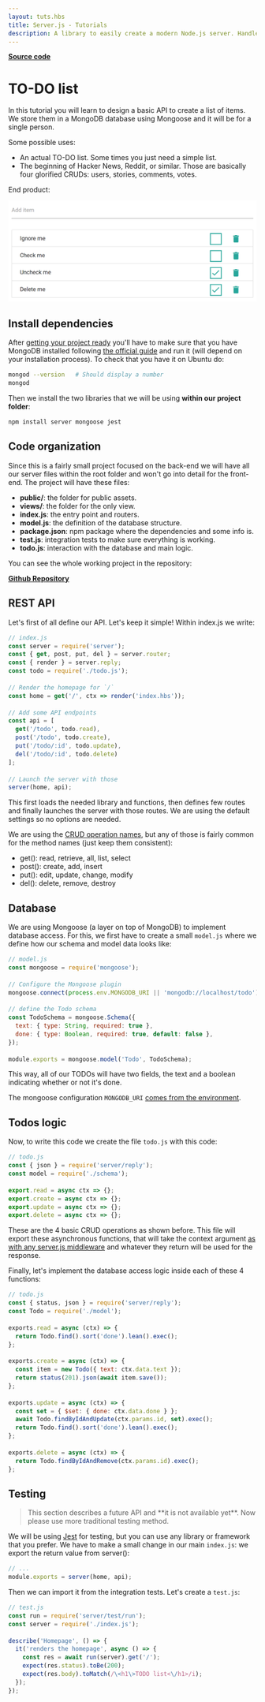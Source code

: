 ```yaml
---
layout: tuts.hbs
title: Server.js - Tutorials
description: A library to easily create a modern Node.js server. Handles HTTP, Websockets and all the small details.
---
```


<div>
  <strong>
    <a class="button source" href="https://github.com/franciscop/server-tutorial-todo">Source code</a>
  </strong>
</div>

# TO-DO list


In this tutorial you will learn to design a basic API to create a list of items. We store them in a MongoDB database using Mongoose and it will be for a single person.

Some possible uses:

- An actual TO-DO list. Some times you just need a simple list.
- The beginning of Hacker News, Reddit, or similar. Those are basically four glorified CRUDs: users, stories, comments, votes.

End product:

![Screenshot of the final project](img/todo_screenshot.png)



## Install dependencies

After [getting your project ready](/tutorials/getting-started) you'll have to make sure that you have MongoDB installed following [the official guide](https://docs.mongodb.com/manual/administration/install-community/) and run it (will depend on your installation process). To check that you have it on Ubuntu do:

```bash
mongod --version   # Should display a number
mongod
```

Then we install the two libraries that we will be using **within our project folder**:

```bash
npm install server mongoose jest
```



## Code organization

Since this is a fairly small project focused on the back-end we will have all our server files within the root folder and won't go into detail for the front-end. The project will have these files:

- **public/**: the folder for public assets.
- **views/**: the folder for the only view.
- **index.js**: the entry point and routers.
- **model.js**: the definition of the database structure.
- **package.json**: npm package where the dependencies and some info is.
- **test.js**: integration tests to make sure everything is working.
- **todo.js**: interaction with the database and main logic.

You can see the whole working project in the repository:

<strong>
  <a href="https://github.com/franciscop/server-tutorial-todo" class="button">
    Github Repository
  </a>
</strong>



## REST API

Let's first of all define our API. Let's keep it simple! Within index.js we write:


```js
// index.js
const server = require('server');
const { get, post, put, del } = server.router;
const { render } = server.reply;
const todo = require('./todo.js');

// Render the homepage for `/`
const home = get('/', ctx => render('index.hbs'));

// Add some API endpoints
const api = [
  get('/todo', todo.read),
  post('/todo', todo.create),
  put('/todo/:id', todo.update),
  del('/todo/:id', todo.delete)
];

// Launch the server with those
server(home, api);
```

This first loads the needed library and functions, then defines few routes and finally launches the server with those routes. We are using the default settings so no options are needed.

We are using the [CRUD operation names](https://en.wikipedia.org/wiki/Create,_read,_update_and_delete), but any of those is fairly common for the method names (just keep them consistent):

- get(): read, retrieve, all, list, select
- post(): create, add, insert
- put(): edit, update, change, modify
- del(): delete, remove, destroy




## Database

We are using Mongoose (a layer on top of MongoDB) to implement database access. For this, we first have to create a small `model.js` where we define how our schema and model data looks like:

```js
// model.js
const mongoose = require('mongoose');

// Configure the Mongoose plugin
mongoose.connect(process.env.MONGODB_URI || 'mongodb://localhost/todo');

// define the Todo schema
const TodoSchema = mongoose.Schema({
  text: { type: String, required: true },
  done: { type: Boolean, required: true, default: false },
});

module.exports = mongoose.model('Todo', TodoSchema);
```

This way, all of our TODOs will have two fields, the text and a boolean indicating whether or not it's done.

The mongoose configuration `MONGODB_URI` [comes from the environment](https://serverjs.io/documentation/options/#environment).



## Todos logic

Now, to write this code we create the file `todo.js` with this code:

```js
// todo.js
const { json } = require('server/reply');
const model = require('./schema');

export.read = async ctx => {};
export.create = async ctx => {};
export.update = async ctx => {};
export.delete = async ctx => {};
```

These are the 4 basic CRUD operations as shown before. This file will export these asynchronous functions, that will take the context argument [as with any server.js middleware](https://serverjs.io/documentation/#middleware) and whatever they return will be used for the response.

Finally, let's implement the database access logic inside each of these 4 functions:

```js
// todo.js
const { status, json } = require('server/reply');
const Todo = require('./model');

exports.read = async (ctx) => {
  return Todo.find().sort('done').lean().exec();
};

exports.create = async (ctx) => {
  const item = new Todo({ text: ctx.data.text });
  return status(201).json(await item.save());
};

exports.update = async (ctx) => {
  const set = { $set: { done: ctx.data.done } };
  await Todo.findByIdAndUpdate(ctx.params.id, set).exec();
  return Todo.find().sort('done').lean().exec();
};

exports.delete = async (ctx) => {
  return Todo.findByIdAndRemove(ctx.params.id).exec();
};
```



## Testing

<blockquote class="error">This section describes a future API and **it is not available yet**. Now please use more traditional testing method.</blockquote>

We will be using [Jest](https://facebook.github.io/jest/) for testing, but you can use any library or framework that you prefer. We have to make a small change in our main `index.js`: we export the return value from server():

```js
// ...
module.exports = server(home, api);
```

Then we can import it from the integration tests. Let's create a `test.js`:

```js
// test.js
const run = require('server/test/run');
const server = require('./index.js');

describe('Homepage', () => {
  it('renders the homepage', async () => {
    const res = await run(server).get('/');
    expect(res.status).toBe(200);
    expect(res.body).toMatch(/\<h1\>TODO list<\/h1>/i);
  });
});
```
